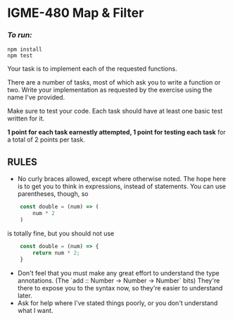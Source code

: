 # IGME-480 Map & Filter

### _To run:_

```
npm install
npm test
```

Your task is to implement each of the requested functions.

There are a number of tasks, most of which ask you to write a function or two. Write your implementation as requested by the exercise using the name I've provided.

Make sure to test your code. Each task should have at least one basic test written for it. 

**1 point for each task earnestly attempted, 1 point for testing each task** for a total of 2 points per task.

## RULES
- No curly braces allowed, except where otherwise noted. The hope here is to get you to think in expressions, instead of statements. You can use parentheses, though, so 
~~~js
    const double = (num) => (
        num * 2
    )
~~~
is totally fine, but you should not use
~~~js
    const double = (num) => {
        return num * 2;
    }
~~~
- Don't feel that you must make any great effort to understand the type annotations. (The \`add :: Number -> Number -> Number\` bits) They're there to expose you to the syntax now, so they're easier to understand later. 
- Ask for help where I've stated things poorly, or you don't understand what I want.